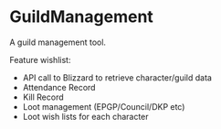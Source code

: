 # GuildManagement

A guild management tool. 

Feature wishlist:
- API call to Blizzard to retrieve character/guild data
- Attendance Record
- Kill Record
- Loot management (EPGP/Council/DKP etc)
- Loot wish lists for each character
